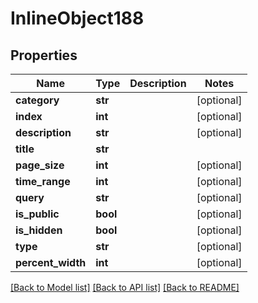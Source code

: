 # InlineObject188

## Properties
Name | Type | Description | Notes
------------ | ------------- | ------------- | -------------
**category** | **str** |  | [optional] 
**index** | **int** |  | [optional] 
**description** | **str** |  | [optional] 
**title** | **str** |  | 
**page_size** | **int** |  | [optional] 
**time_range** | **int** |  | [optional] 
**query** | **str** |  | [optional] 
**is_public** | **bool** |  | [optional] 
**is_hidden** | **bool** |  | [optional] 
**type** | **str** |  | [optional] 
**percent_width** | **int** |  | [optional] 

[[Back to Model list]](../README.md#documentation-for-models) [[Back to API list]](../README.md#documentation-for-api-endpoints) [[Back to README]](../README.md)


